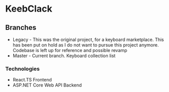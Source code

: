 # KeebClack
## Branches
* Legacy - This was the original project, for a keyboard marketplace. This has been put on hold as I do not want to pursue this project anymore. Codebase is left up for reference and possible revamp
* Master - Current branch. Keyboard collection list

### Technologies
* React.TS Frontend
* ASP.NET Core Web API Backend
